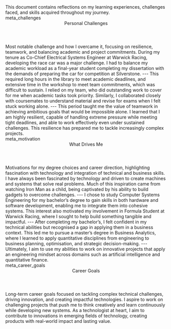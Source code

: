 <metadata>
    This document contains reflections on my
    learning experiences, challenges faced,
    and skills acquired throughout my journey.
</metadata>

<!-- Challenges -->
<section>
    <id>meta_challenges</id>
    <header>Personal Challenges</header>
    <context>
        Most notable challenge and how I overcame it, focusing on 
        resilience, teamwork, and balancing academic and project 
        commitments.
    </context>
    <document>
        During my tenure as Co-Chief Electrical Systems Engineer 
        at Warwick Racing, developing the race car was a major 
        challenge. I had to balance my academic workload as a 
        final-year student completing my dissertation with the 
        demands of preparing the car for competition at 
        Silverstone.  
        ---
        This required long hours in the library to meet academic 
        deadlines, and extensive time in the workshop to meet 
        team commitments, which was difficult to sustain. I 
        relied on my team, who did outstanding work to cover for 
        me when academic tasks took priority. Similarly, I 
        collaborated closely with coursemates to understand 
        material and revise for exams when I felt stuck working 
        alone.  
        ---
        This period taught me the value of teamwork in achieving 
        ambitious goals that would be impossible alone. I learned 
        that I am highly resilient, capable of handling extreme 
        pressure while meeting tight deadlines, and able to work 
        effectively even under sustained challenges. This 
        resilience has prepared me to tackle increasingly complex 
        projects.
    </document>
</section>

<!-- Motivation -->
<section>
    <id>meta_motivation</id>
    <header>What Drives Me</header>
    <context>
        Motivations for my degree choices and career direction, 
        highlighting fascination with technology and integration 
        of technical and business skills.
    </context>
    <document>
        I have always been fascinated by technology and driven to 
        create machines and systems that solve real problems. 
        Much of this inspiration came from watching Iron Man as a 
        child, being captivated by his ability to build gadgets 
        to overcome challenges.  
        ---
        I chose to study Computer Systems Engineering for my 
        bachelor’s degree to gain skills in both hardware and 
        software development, enabling me to integrate them into 
        cohesive systems. This interest also motivated my 
        involvement in Formula Student at Warwick Racing, where I 
        sought to help build something tangible and impactful.  
        ---
        After completing my bachelor’s, I felt confident in my 
        technical abilities but recognised a gap in applying them 
        in a business context. This led me to pursue a master’s 
        degree in Business Analytics, where I learned to apply 
        quantitative disciplines from engineering to business 
        planning, optimisation, and strategic decision-making.  
        ---
        Ultimately, I aim to use my abilities to work on 
        innovative projects that apply an engineering mindset 
        across domains such as artificial intelligence and 
        quantitative finance.
    </document>
</section>

<!-- Career Goals -->
<section>
    <id>meta_career_goals</id>
    <header>Career Goals</header>
    <context>
        Long-term career goals focused on tackling complex 
        technical challenges, driving innovation, and creating 
        impactful technologies.
    </context>
    <document>
        I aspire to work on challenging projects that push me to 
        think creatively and learn continuously while developing 
        new systems. As a technologist at heart, I aim to 
        contribute to innovations in emerging fields of 
        technology, creating products with real-world impact and 
        lasting value.
    </document>
</section>